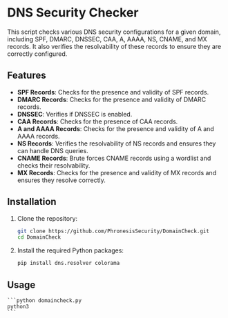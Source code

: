 # DNS Security Checker

This script checks various DNS security configurations for a given domain, including SPF, DMARC, DNSSEC, CAA, A, AAAA, NS, CNAME, and MX records. It also verifies the resolvability of these records to ensure they are correctly configured.

## Features

- **SPF Records**: Checks for the presence and validity of SPF records.
- **DMARC Records**: Checks for the presence and validity of DMARC records.
- **DNSSEC**: Verifies if DNSSEC is enabled.
- **CAA Records**: Checks for the presence of CAA records.
- **A and AAAA Records**: Checks for the presence and validity of A and AAAA records.
- **NS Records**: Verifies the resolvability of NS records and ensures they can handle DNS queries.
- **CNAME Records**: Brute forces CNAME records using a wordlist and checks their resolvability.
- **MX Records**: Checks for the presence and validity of MX records and ensures they resolve correctly.

## Installation

1. Clone the repository:
    ```bash
    git clone https://github.com/PhronesisSecurity/DomainCheck.git
    cd DomainCheck
    ```

2. Install the required Python packages:
    ```bash
    pip install dns.resolver colorama
    ```

## Usage

    ```python domaincheck.py
    python3 
    ```
